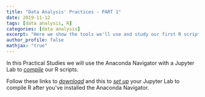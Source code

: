 ```yaml
---
title: "Data Analysis' Practices - PART 1"
date: 2019-11-12
tags: [data analysis, R]
categories: [data analysis]
excerpt: "Here we show the tools we'll use and study our first R script"
author_profile: false
mathjax: "true"
---
```


In this Practical Studies we will use the Anaconda Navigator with a Jupyter Lab to *[compile](https://kb.iu.edu/d/agsz)* our R scripts.

Follow these links to *[download](https://www.anaconda.com/distribution/)* and this to *[set up](https://docs.anaconda.com/anaconda/navigator/tutorials/r-lang/)* your Jupyter Lab to compile R after you've installed the Anaconda Navigator. 
